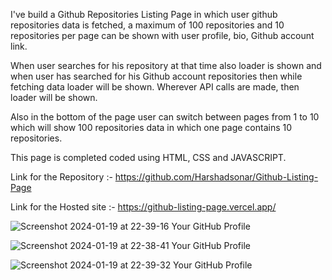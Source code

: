 I've build a Github Repositories Listing Page in which user github repositories data is fetched, a maximum of 100 repositories 
and 10 repositories per page can be shown with user profile, bio, Github account link.

When user searches for his repository at that time also loader is shown and when user has searched for his Github account 
repositories then while fetching data loader will be shown. Wherever API calls are made, then loader will be shown.

Also in the bottom of the page user can switch between pages from 1 to 10 which will show 100 repositories data in which one 
page contains 10 repositories. 

This page is completed coded using HTML, CSS and JAVASCRIPT.

Link for the Repository :- https://github.com/Harshadsonar/Github-Listing-Page

Link for the Hosted site :- https://github-listing-page.vercel.app/

![Screenshot 2024-01-19 at 22-39-16 Your GitHub Profile](https://github.com/Harshadsonar/Github-Listing-Page/assets/61082703/5f9f537f-c302-4585-acba-d1f62d8fca7d)

![Screenshot 2024-01-19 at 22-38-41 Your GitHub Profile](https://github.com/Harshadsonar/Github-Listing-Page/assets/61082703/31d9c033-8380-4851-b1fb-08ea9aeff225)

![Screenshot 2024-01-19 at 22-39-32 Your GitHub Profile](https://github.com/Harshadsonar/Github-Listing-Page/assets/61082703/f2b31763-d1e6-4780-8c17-15abac9f6ce2)
